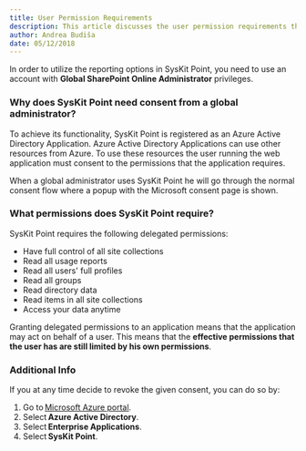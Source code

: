 ```yaml
---
title: User Permission Requirements
description: This article discusses the user permission requirements that are necessary in order to successfully use SysKit Point.
author: Andrea Budiša
date: 05/12/2018
---
```


In order to utilize the reporting options in SysKit Point, you need to use an account with __Global SharePoint Online Administrator__ privileges. 

### Why does SysKit Point need consent from a global administrator? 

To achieve its functionality, SysKit Point is registered as an Azure Active Directory Application. Azure Active Directory Applications can use other resources from Azure. To use these resources the user running the web application must consent to the permissions that the application requires. 

When a global administrator uses SysKit Point he will go through the normal consent flow where a popup with the Microsoft consent page is shown. 

### What permissions does SysKit Point require? 

SysKit Point requires the following delegated permissions: 

+ Have full control of all site collections 
+ Read all usage reports 
+ Read all users' full profiles 
+ Read all groups 
+ Read directory data
+ Read items in all site collections 
+ Access your data anytime 

Granting delegated permissions to an application means that the application may act on behalf of a user. This means that the __effective permissions that the user has are still limited by his own permissions__. 

 
### Additional Info 

If you at any time decide to revoke the given consent, you can do so by: 

1. Go to [Microsoft Azure portal](https://portal.azure.com/).
2. Select __Azure Active Directory__. 
3. Select __Enterprise Applications__. 
4. Select __SysKit Point__.